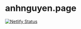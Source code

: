 # anhnguyen.page
[![Netlify Status](https://api.netlify.com/api/v1/badges/f178832e-999f-4255-a65d-0e970da71f0a/deploy-status)](https://app.netlify.com/sites/anhnguyen/deploys)
